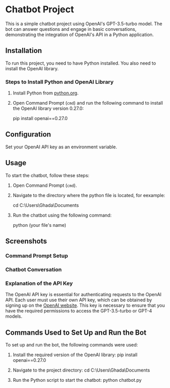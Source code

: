 # Chatbot Project

This is a simple chatbot project using OpenAI's GPT-3.5-turbo model. The bot can answer questions and engage in basic conversations, demonstrating the integration of OpenAI's API in a Python application.

## Installation

To run this project, you need to have Python installed. You also need to install the OpenAI library.

### Steps to Install Python and OpenAI Library

1. Install Python from [python.org](https://www.python.org/).
2. Open Command Prompt (`cmd`) and run the following command to install the OpenAI library version 0.27.0:

 
   pip install openai==0.27.0
   
## Configuration

Set your OpenAI API key as an environment variable.

## Usage

To start the chatbot, follow these steps:

1. Open Command Prompt (`cmd`).
2. Navigate to the directory where the python file is located, for eexample:

     cd C:\Users\Ghada\Documents
   
3. Run the chatbot using the following command:

     python (your file's name)
   
## Screenshots

### Command Prompt Setup


### Chatbot Conversation


### Explanation of the API Key

The OpenAI API key is essential for authenticating requests to the OpenAI API. Each user must use their own API key, which can be obtained by signing up on the [OpenAI website](https://beta.openai.com/signup/). This key is necessary to ensure that you have the required permissions to access the GPT-3.5-turbo or GPT-4 models.

## Commands Used to Set Up and Run the Bot

To set up and run the bot, the following commands were used:

1. Install the required version of the OpenAI library:
     pip install openai==0.27.0
   
2. Navigate to the project directory:
     cd C:\Users\Ghada\Documents
   
3. Run the Python script to start the chatbot:
     python chatbot.py
